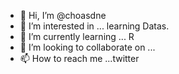 - 👋 Hi, I’m @choasdne
- 👀 I’m interested in ... learning Datas. 
- 🌱 I’m currently learning ... R 
- 💞️ I’m looking to collaborate on ... 
- 📫 How to reach me ...twitter

<!---
choasdne/choasdne is a ✨ special ✨ repository because its `README.md` (this file) appears on your GitHub profile.
You can click the Preview link to take a look at your changes.
--->
